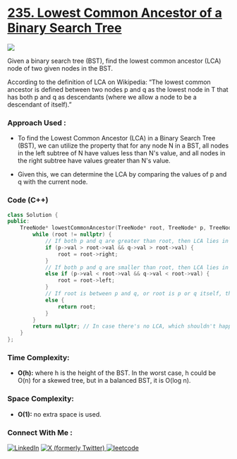 # [235. Lowest Common Ancestor of a Binary Search Tree](https://leetcode.com/problems/lowest-common-ancestor-of-a-binary-search-tree/description/)

![](https://badgen.net/badge/Level/Medium/yellow)

Given a binary search tree (BST), find the lowest common ancestor (LCA) node of two given nodes in the BST.

According to the definition of LCA on Wikipedia: “The lowest common ancestor is defined between two nodes p and q as the lowest node in T that has both p and q as descendants (where we allow a node to be a descendant of itself).”

### Approach Used :

-   To find the Lowest Common Ancestor (LCA) in a Binary Search Tree (BST), we can utilize the property that for any node N in a BST, all nodes in the left subtree of N have values less than N's value, and all nodes in the right subtree have values greater than N's value.

-   Given this, we can determine the LCA by comparing the values of p and q with the current node.

### Code (C++)

```cpp
class Solution {
public:
    TreeNode* lowestCommonAncestor(TreeNode* root, TreeNode* p, TreeNode* q) {
        while (root != nullptr) {
            // If both p and q are greater than root, then LCA lies in the right subtree.
            if (p->val > root->val && q->val > root->val) {
                root = root->right;
            }
            // If both p and q are smaller than root, then LCA lies in the left subtree.
            else if (p->val < root->val && q->val < root->val) {
                root = root->left;
            }
            // If root is between p and q, or root is p or q itself, then root is the LCA.
            else {
                return root;
            }
        }
        return nullptr; // In case there's no LCA, which shouldn't happen in a valid BST with p and q present.
    }
};

```

### Time Complexity:
- **O(h):** where h is the height of the BST. In the worst case, h could be O(n) for a skewed tree, but in a balanced BST, it is O(log n).

### Space Complexity:
- **O(1):** no extra space is used.

### Connect With Me : 

<a href="https://www.linkedin.com/in/shivam-ray-b4306524a/" target="_blank"><img src="https://img.shields.io/badge/LinkedIn-0077B5?style=for-the-badge&logo=linkedin&logoColor=white" alt="LinkedIn"></a>
<a href="https://x.com/rai_shivam11/" target="_blank"><img src="https://img.shields.io/badge/Twitter-1DA1F2?style=for-the-badge&logo=twitter&logoColor=white" alt="X (formerly Twitter)">
</a>
<a href="https://leetcode.com/u/shrunited0702/" target="_blank"><img src="https://img.shields.io/badge/LeetCode-000000?style=for-the-badge&logo=LeetCode&logoColor=#d16c06" alt="leetcode">
</a>